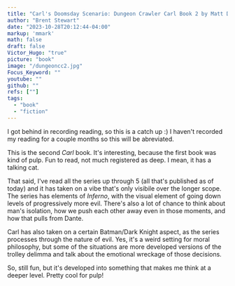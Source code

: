 ```yaml
---
title: "Carl's Doomsday Scenario: Dungeon Crawler Carl Book 2 by Matt Dinniman"
author: "Brent Stewart"
date: "2023-10-28T20:12:44-04:00"
markup: 'mmark'
math: false
draft: false
Victor_Hugo: "true"
picture: "book"
image: "/dungeoncc2.jpg"
Focus_Keyword: ""
youtube: ""
github: ""
refs: [""]
tags:
  - "book"
  - "fiction"
---
```


I got behind in recording reading, so this is a catch up :)  I haven't recorded my reading for a couple months so this will be abreviated.

This is the second _Carl_ book.  It's interesting, because the first book was kind of pulp.  Fun to read, not much registered as deep.  I mean, it has a talking cat.

That said, I've read all the series up through 5 (all that's published as of today) and it has taken on a vibe that's only visibile over the longer scope.  The series has elements of _Inferno_, with the visual element of going down levels of progressively more evil.  There's also a lot of chance to think about man's isolation, how we push each other away even in those moments, and how that pulls from Dante.

Carl has also taken on a certain Batman/Dark Knight aspect, as the series processes through the nature of evil.  Yes, it's a weird setting for moral philosophy, but some of the situations are more developed versions of the trolley delimma and talk about the emotional wreckage of those decisions.

So, still fun, but it's developed into something that makes me think at a deeper level.  Pretty cool for pulp!